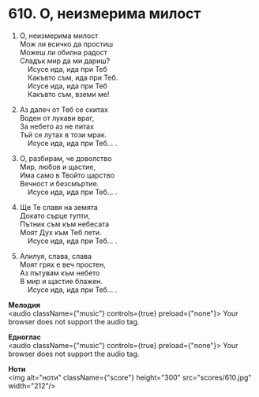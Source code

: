 # 610. О, неизмерима милост  

1. О, неизмерима милост  
Мож ли всичко да простиш  
Можеш ли обилна радост  
Сладък мир да ми дариш?  
    Исусе ида, ида при Теб  
    Какъвто съм, ида при Теб.  
    Исусе ида, ида при Теб  
    Какъвто съм, вземи ме!  

2. Аз далеч от Теб се скитах  
Воден от лукави враг,  
За небето аз не питах  
Тъй се лутах в този мрак.  
    Исусе ида, ида при Теб... .  

3. О, разбирам, че доволство  
Мир, любов и щастие,  
Има само в Твойто царство  
Вечност и безсмъртие.  
    Исусе ида, ида при Теб... .  

4. Ще Те славя на земята  
Докато сърце тупти,  
Пътник съм към небесата  
Моят Дух към Теб лети.  
    Исусе ида, ида при Теб... .  

5. Алилуя, слава, слава  
Моят грях е веч простен,  
Аз пътувам към небето  
В мир и щастие блажен.  
    Исусе ида, ида при Теб... .  

__Мелодия__  
<audio className={"music"} controls={true} preload={"none"}><source src="mp3/610.mp3" type="audio/mpeg"/>
Your browser does not support the audio tag.
</audio>  

__Едноглас__  
<audio className={"music"} controls={true} preload={"none"}><source src="transp/610.mp3" type="audio/mpeg"/>
Your browser does not support the audio tag.
</audio>  

__Ноти__  
<img alt="ноти" className={"score"} height="300" src="scores/610.jpg" width="212"/>
